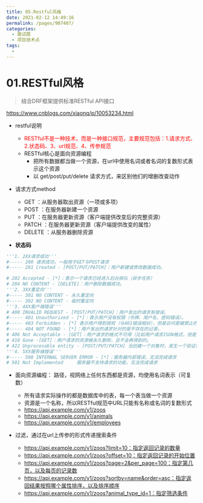 ```yaml
---
title: 05.Restful风格
date: 2021-02-12 14:49:16
permalink: /pages/907407/
categories:
  - 面试题
  - 项目技术点
tags:
  - 
---
```


# 01.RESTful风格

> 结合DRF框架提供标准RESTful API接口

https://www.cnblogs.com/xiaonq/p/10053234.html

- restful说明
     - <span style="color: red"> RESTful不是一种技术，而是一种接口规范，主要规范包括：1.请求方式、2.状态码、3、url规范、4、传参规范</span>
     - RESTful核心是面向资源编程
          - 把所有数据都当做一个资源，在url中使用名词或者名词的复数形式表示这个资源
          - 以 get/post/put/delete 请求方式，来区别他们的增删改查动作

- 请求方式method
     - GET      ：从服务器取出资源（一项或多项）
     - POST    ：在服务器新建一个资源
     - PUT      ：在服务器更新资源（客户端提供改变后的完整资源）
     - PATCH  ：在服务器更新资源（客户端提供改变的属性）
     - DELETE ：从服务器删除资源

- **状态码**

```python
'''1. 2XX请求成功'''
#----- 200 请求成功，一般用于GET与POST请求
#----- 201 Created - [POST/PUT/PATCH]：用户新建或修改数据成功。

# 202 Accepted - [*]：表示一个请求已经进入后台排队（异步任务）
# 204 NO CONTENT - [DELETE]：用户删除数据成功。
'''2. 3XX重定向'''
#----- 301 NO CONTENT - 永久重定向
#----- 302 NO CONTENT - 临时重定向
'''3. 4XX客户端错误'''
# 400 INVALID REQUEST - [POST/PUT/PATCH]：用户发出的请求有错误。
#----- 401 Unauthorized - [*]：表示用户没有权限（令牌、用户名、密码错误）。
#----- 403 Forbidden - [*] 表示用户得到授权（与401错误相对），但是访问是被禁止的。
#----- 404 NOT FOUND - [*]：用户发出的请求针对的是不存在的记录。
# 406 Not Acceptable - [GET]：用户请求的格式不可得（比如用户请求JSON格式，但是只有XML格式）。
# 410 Gone -[GET]：用户请求的资源被永久删除，且不会再得到的。
# 422 Unprocesable entity - [POST/PUT/PATCH] 当创建一个对象时，发生一个验证错误。
'''4. 5XX服务端错误'''
#----- 500 INTERNAL SERVER ERROR - [*]：服务器内部错误，无法完成请求
# 501 Not Implemented     服务器不支持请求的功能，无法完成请求
```

- 面向资源编程： 路径，视网络上任何东西都是资源，均使用名词表示（可复数）
     - 所有请求实际操作的都是数据库中的表，每一个表当做一个资源
     - 资源是一个名称，所以RESTful规范中URL只能有名称或名词的复数形式
     - https://api.example.com/v1/zoos
     - https://api.example.com/v1/animals
     - https://api.example.com/v1/employees

- 过滤，通过在url上传参的形式传递搜索条件
     - https://api.example.com/v1/zoos?limit=10：指定返回记录的数量
     - https://api.example.com/v1/zoos?offset=10：指定返回记录的开始位置
     - https://api.example.com/v1/zoos?page=2&per_page=100：指定第几页，以及每页的记录数
     - https://api.example.com/v1/zoos?sortby=name&order=asc：指定返回结果按照哪个属性排序，以及排序顺序
     - https://api.example.com/v1/zoos?animal_type_id=1：指定筛选条件